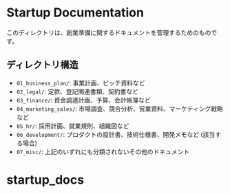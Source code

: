 # Startup Documentation

このディレクトリは、創業準備に関するドキュメントを管理するためのものです。

## ディレクトリ構造

* `01_business_plan/`: 事業計画、ピッチ資料など
* `02_legal/`: 定款、登記関連書類、契約書など
* `03_finance/`: 資金調達計画、予算、会計帳簿など
* `04_marketing_sales/`: 市場調査、競合分析、営業資料、マーケティング戦略など
* `05_hr/`: 採用計画、就業規則、組織図など
* `06_development/`: プロダクトの設計書、技術仕様書、開発メモなど (該当する場合)
* `07_misc/`: 上記のいずれにも分類されないその他のドキュメント
# startup_docs
